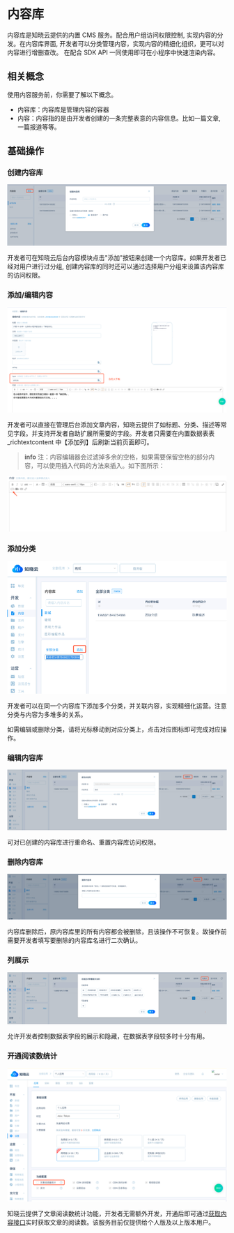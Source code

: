 # 内容库

内容库是知晓云提供的内置 CMS 服务。配合用户组访问权限控制, 实现内容的分发。在内容库界面, 开发者可以分类管理内容，实现内容的精细化组织，更可以对内容进行增删查改。 在配合 SDK API 一同使用即可在小程序中快速渲染内容。

## 相关概念

使用内容服务前，你需要了解以下概念。

* 内容库：内容库是管理内容的容器
* 内容：内容指的是由开发者创建的一条完整表意的内容信息。比如一篇文章, 一篇报道等等。

## 基础操作
### 创建内容库

![创建内容库](/images/dashboard/basic-services/add-content-group.png)

开发者可在知晓云后台内容模块点击"添加"按钮来创建一个内容库。如果开发者已经对用户进行过分组, 创建内容库的同时还可以通过选择用户分组来设置该内容库的访问权限。

### 添加/编辑内容

![添加/编辑内容](/images/dashboard/basic-services/edit-content.png)

开发者可以直接在管理后台添加文章内容，知晓云提供了如标题、分类、描述等常见字段。并支持开发者自助扩展所需要的字段。开发者只需要在内置数据表表 _richtextcontent 中【添加列】后刷新当前页面即可。

> **info**
> 注：内容编辑器会过滤掉多余的空格，如果需要保留空格的部分内容，可以使用插入代码的方法来插入。如下图所示：

![添加/编辑内容](/images/dashboard/basic-services/edit-content-note.png)

### 添加分类

![添加分类](/images/dashboard/basic-services/add-classify.png)

开发者可以在同一个内容库下添加多个分类，并关联内容，实现精细化运营。注意分类与内容为多堆多的关系。

如需编辑或删除分类，请将光标移动到对应分类上，点击对应图标即可完成对应操作。

### 编辑内容库

![编辑内容库](/images/dashboard/basic-services/edit-content-group.png)

可对已创建的内容库进行重命名、重置内容库访问权限。

### 删除内容库

![删除内容库](/images/dashboard/basic-services/delete-content-group.png)

内容库删除后，原内容库里的所有内容都会被删除，且该操作不可恢复。故操作前需要开发者填写要删除的内容库名进行二次确认。

###  列展示

![列展示](/images/dashboard/basic-services/content-display-column.png)

允许开发者控制数据表字段的展示和隐藏，在数据表字段较多时十分有用。

### 开通阅读数统计

![开通阅读数统计](/images/dashboard/basic-services/open-content-visit-count.png)

知晓云提供了文章阅读数统计功能，开发者无需额外开发，开通后即可通过[获取内容接口](/js-sdk/content/operate.md#获取内容详情)实时获取文章的阅读数。该服务目前仅提供给个人版及以上版本用户。